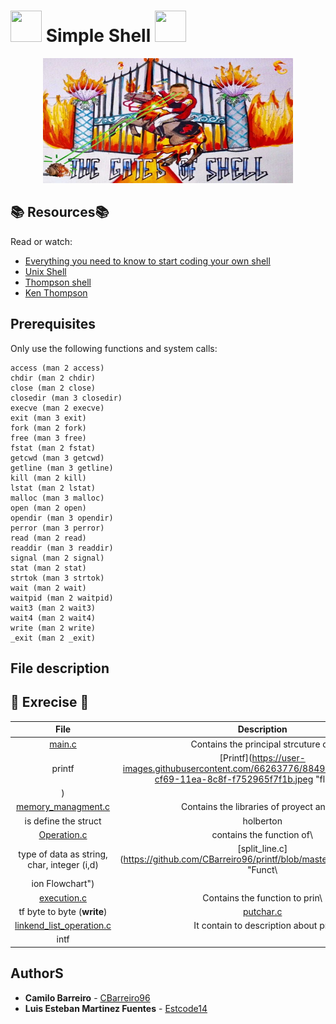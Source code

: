 # <img src="https://user-images.githubusercontent.com/66263776/88350578-252ffd80-cd19-11ea-9730-7bd7b1da9fca.jpg" width="50" height= "50"> Simple Shell <img src="https://user-images.githubusercontent.com/66263776/88350578-252ffd80-cd19-11ea-9730-7bd7b1da9fca.jpg" width="50" height= "50">

<p align="center">
  <img src="https://github.com/CBarreiro96/simple_shell/blob/Camilo/ShellImage.jpg" width="400" height= "200">
</p>

## :books: Resources:books:
Read or watch:
* [Everything you need to know to start coding your own shell](https://intranet.hbtn.io/concepts/64)
* [Unix Shell](https://en.wikipedia.org/wiki/Unix_shell)
* [Thompson shell](https://en.wikipedia.org/wiki/Thompson_shell)
* [Ken Thompson](https://en.wikipedia.org/wiki/Ken_Thompson)


## Prerequisites
Only use the following functions and system calls:
```
access (man 2 access)
chdir (man 2 chdir)
close (man 2 close)
closedir (man 3 closedir)
execve (man 2 execve)
exit (man 3 exit)
fork (man 2 fork)
free (man 3 free)
fstat (man 2 fstat)
getcwd (man 3 getcwd)
getline (man 3 getline)
kill (man 2 kill)
lstat (man 2 lstat)
malloc (man 3 malloc)
open (man 2 open)
opendir (man 3 opendir)
perror (man 3 perror)
read (man 2 read)
readdir (man 3 readdir)
signal (man 2 signal)
stat (man 2 stat)
strtok (man 3 strtok)
wait (man 2 wait)
waitpid (man 2 waitpid)
wait3 (man 2 wait3)
wait4 (man 2 wait4)
write (man 2 write)
_exit (man 2 _exit)
```
## File description
## :brain: Exrecise :brain:
| File | Description | Flowcharts |
| :---: | :---: | :---: |
| [main.c](https://github.com/CBarreiro96/printf/blob/master/printf.c "Code printf f") | Contains the principal strcuture of\
 printf | [Printf](https://user-images.githubusercontent.com/66263776/88491603-83531f80-cf69-11ea-8c8f-f752965f7f1b.jpeg "flowcharts"\
) |
| [memory_managment.c](https://github.com/CBarreiro96/printf/blob/master/holberton.h "Header") | Contains the libraries of proyect and It \
is define the struct | holberton |
| [Operation.c](https://github.com/CBarreiro96/printf/blob/master/function_print_f.c "Function s,c,d,i") | contains the function of\
 type of data as string, char, integer (i,d) | [split_line.c](https://github.com/CBarreiro96/printf/blob/master/function_print_f.c "Funct\
ion Flowchart") |
| [execution.c](https://github.com/CBarreiro96/printf/blob/master/_putchar.c "Printable Tools") | Contains the function to prin\
tf byte to byte (**write**) | [putchar.c](https://github.com/CBarreiro96/printf/blob/master/_putchar.c "Printable Tools") |
| [linkend_list_operation.c](https://github.com/CBarreiro96/printf/blob/master/man_3_printf "Description") | It contain to description about pr\
intf |

## AuthorS
* **Camilo Barreiro** - [CBarreiro96](https://github.com/CBarreiro96)
* **Luis Esteban Martinez Fuentes** - [Estcode14](https://github.com/Estcode14)
